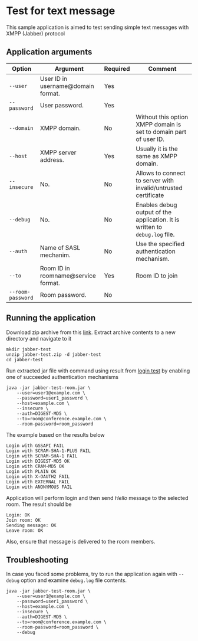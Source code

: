 # Test for text message

This sample application is aimed to test sending simple text messages
with XMPP (Jabber) protocol

## Application arguments

| Option            | Argument                             | Required | Comment                                                                     |
|-------------------|--------------------------------------|----------|-----------------------------------------------------------------------------|
| `--user         ` | User ID in username@domain format.   | Yes      |                                                                             |
| `--password     ` | User password.                       | Yes      |                                                                             |
| `--domain       ` | XMPP domain.                         | No       | Without this option XMPP domain is set to domain part of user ID.           |
| `--host         ` | XMPP server address.                 | Yes      | Usually it is the same as XMPP domain.                                      |
| `--insecure     ` | No.                                  | No       | Allows to connect to server with invalid/untrusted certificate              |
| `--debug        ` | No.                                  | No       | Enables debug output of the application. It is written to `debug.log` file. |
| `--auth         ` | Name of SASL mechanim.               | No       | Use the specified authentication mechanism.                                 |
| `--to           ` | Room ID in roomname@service format.  | Yes      | Room ID to join                                                             |
| `--room-password` | Room password.                       | No       |                                                                             |

## Running the application

Download zip archive from this [link](https://github.com/axibase/jabber-test/releases/download/v1.0/jabber-test.zip).
Extract archive contents to a new directory and navigate to it

```
mkdir jabber-test
unzip jabber-test.zip -d jabber-test
cd jabber-test
```

Run extracted jar file with command using result from [login test](../jabber-test-login/README.md) by
enabling one of succeeded authentication mechanisms

```
java -jar jabber-test-room.jar \
    --user=user1@example.com \
    --password=user1_password \
    --host=example.com \
    --insecure \
    --auth=DIGEST-MD5 \
    --to=room@conference.example.com \
    --room-password=room_password
```

The example based on the results below

```
Login with GSSAPI FAIL
Login with SCRAM-SHA-1-PLUS FAIL
Login with SCRAM-SHA-1 FAIL
Login with DIGEST-MD5 OK
Login with CRAM-MD5 OK
Login with PLAIN OK
Login with X-OAUTH2 FAIL
Login with EXTERNAL FAIL
Login with ANONYMOUS FAIL
```

Application will perform login and then send _Hello_ message
to the selected room. The result should be

```
Login: OK
Join room: OK
Sending message: OK
Leave room: OK
```

Also, ensure that message is delivered to the room members.

## Troubleshooting

In case you faced some problems, try to run the application again with
`--debug` option and examine `debug.log` file contents.

```
java -jar jabber-test-room.jar \
    --user=user1@example.com \
    --password=user1_password \
    --host=example.com \
    --insecure \
    --auth=DIGEST-MD5 \
    --to=room@conference.example.com \
    --room-password=room_password \
    --debug
```
